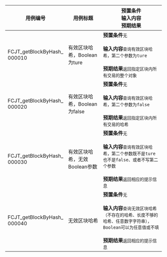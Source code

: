 |用例编号|用例标题|预置条件<br>输入内容<br>预期结果|
|----------------|----------------|----------------|
|<a name="FCJT_getBlockByHash_000010"></a>FCJT_getBlockByHash_<br>000010|有效区块哈希，Boolean为ture|**预置条件**`无`<br><br>**输入内容**`查询有效区块哈希，第二个参数为ture`<br><br>**预期结果**`返回指定区块内所有交易的整个对象`|
|<a name="FCJT_getBlockByHash_000020"></a>FCJT_getBlockByHash_<br>000020|有效区块哈希，Boolean为false|**预置条件**`无`<br><br>**输入内容**`查询有效区块哈希，第二个参数为false`<br><br>**预期结果**`返回指定区块内所有交易的哈希`|
|<a name="FCJT_getBlockByHash_000030"></a>FCJT_getBlockByHash_<br>000030|有效区块哈希，无效Boolean参数|**预置条件**`无`<br><br>**输入内容**`查询有效区块哈希，第二个参数既不是ture也不是false、或者不写第二个参数`<br><br>**预期结果**`返回相应的提示信息`|
|<a name="FCJT_getBlockByHash_000040"></a>FCJT_getBlockByHash_<br>000040|无效区块哈希|**预置条件**`无`<br><br>**输入内容**`查询无效区块哈希（不存在的哈希、长度不够的哈希、任意数字字符串），Boolean可以为任意值或不填`<br><br>**预期结果**`返回相应的提示信息`|
